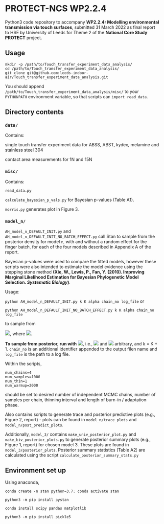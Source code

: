 # PROTECT-NCS WP2.2.4
Python3 code repository to accompany **WP2.2.4: Modelling environmental transmission via touch surfaces**, submitted 31 March 2022 as final report to HSE by University of Leeds for Theme 2 of the **National Core Study PROTECT** project.

## Usage
```
mkdir -p /path/to/Touch_transfer_experiment_data_analysis/
cd /path/to/Touch_transfer_experiment_data_analysis/
git clone git@github.com:leeds-indoor-air/Touch_transfer_experiment_data_analysis.git
```

You should append `/path/to/Touch_transfer_experiment_data_analysis/misc/` to your `PYTHONPATH` environment variable, so that scripts can `import read_data`.

## Directory contents

### `data/`

Contains:

single touch transfer experiment data for ABSS, ABST, kydex, melamine and stainless steel 304

contact area measurements for 1N and 15N

### `misc/`

Contains:

`read_data.py`

`calculate_bayesian_p_vals.py` for Bayesian p-values (Table A1).

`morris.py` generates plot in Figure 3.

### `model_n/`

`AH_model_n_DEFAULT_INIT.py` and `AH_model_n_DEFAULT_INIT_NO_BATCH_EFFECT.py` call Stan to sample from the posterior density for model `n`, with and without a random effect for the finger batch, for each of the four models described in Appendix A of the report.

Bayesian p-values were used to compare the fitted models, however these scripts were also intended to estimate the model evidence using the stepping stone method **(Xie, W., Lewis, P., Fan, Y. (2010).  Improving Marginal Likelihood Estimation for Bayesian Phylogenetic Model Selection. _Systematic Biology_)**.

Usage:

`python AH_model_n_DEFAULT_INIT.py k K alpha chain_no log_file` or

`python AH_model_n_DEFAULT_INIT_NO_BATCH_EFFECT.py k K alpha chain_no log_file`

to sample from 

<img src="https://render.githubusercontent.com/render/math?math=p(\theta \,|\, \mathbf{y}, \beta_{k}) = p(\mathbf{y}\,|\,\theta)^{\beta_{k}}p(\theta) ">, where <img src="https://render.githubusercontent.com/render/math?math=\beta_{k} = \left(\frac{k-1}{K}\right)^{\frac{1}{\alpha}}">.

**To sample from posterior, run with** <img src="https://render.githubusercontent.com/render/math?math=\beta_k = 1">, i.e., <img src="https://render.githubusercontent.com/render/math?math=K"> and <img src="https://render.githubusercontent.com/render/math?math=\alpha"> arbitrary, and k = K + 1. `chain_no` is an additional identifier appended to the output filen name and `log_file` is the path to a log file.

Within the scripts,

```
num_chains=4
num_samples=1000
num_thin=1
num_warmup=2000
```
should be set to desired number of independent MCMC chains, number of samples per chain, thinning interval and length of burn-in / adaptation phase.

Also contains scripts to generate trace and posterior predictive plots (e.g., Figure 2, report) - plots can be found in `model_n/trace_plots` and `model_n/post_predict_plots`.

Additionally, `model_3/` contains `make_univ_posterior_plot.py` and `make_biv_posterior_plots.py` to generate posterior summary plots (e.g., Figure 1, report) for chosen model 3.  These plots are found in `model_3/posterior_plots`.  Posterior summary statistics (Table A2) are calculated using the script `calculate_posterior_summary_stats.py`


## Environment set up

Using anaconda,

`conda create -n stan python=3.7; conda activate stan`

`python3 -m pip install pystan`

`conda install scipy pandas matplotlib`

`python3 -m pip install pickle5`
